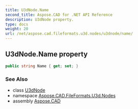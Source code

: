 ```yaml
---
title: U3dNode.Name
second_title: Aspose.CAD for .NET API Reference
description: U3dNode property. 
type: docs
weight: 20
url: /net/aspose.cad.fileformats.u3d.nodes/u3dnode/name/
---
```

## U3dNode.Name property

```csharp
public string Name { get; set; }
```

### See Also

* class [U3dNode](../)
* namespace [Aspose.CAD.FileFormats.U3d.Nodes](../../u3dnode/)
* assembly [Aspose.CAD](../../../)


